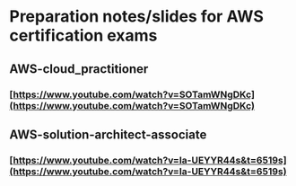 # Preparation notes/slides for AWS certification exams
## AWS-cloud_practitioner

### [https://www.youtube.com/watch?v=SOTamWNgDKc](https://www.youtube.com/watch?v=SOTamWNgDKc)

## AWS-solution-architect-associate
### [https://www.youtube.com/watch?v=Ia-UEYYR44s&t=6519s](https://www.youtube.com/watch?v=Ia-UEYYR44s&t=6519s)
